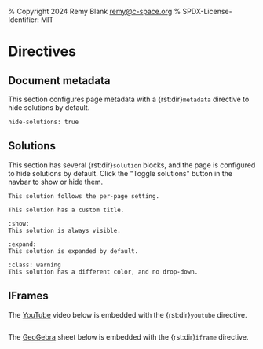 % Copyright 2024 Remy Blank <remy@c-space.org>
% SPDX-License-Identifier: MIT

# Directives

## Document metadata

This section configures page metadata with a {rst:dir}`metadata` directive to
hide solutions by default.

```{metadata}
hide-solutions: true
```

## Solutions

This section has several {rst:dir}`solution` blocks, and the page is
configured to hide solutions by default. Click the "Toggle solutions" button in
the navbar to show or hide them.

```{solution}
This solution follows the per-page setting.
```

```{solution} *Complete* solution
This solution has a custom title.
```

```{solution} Solution (show)
:show:
This solution is always visible.
```

```{solution} Solution (expand)
:expand:
This solution is expanded by default.
```

```{solution}
:class: warning
This solution has a different color, and no drop-down.
```

## IFrames

The [YouTube](https://youtube.com/) video below is embedded with the
{rst:dir}`youtube` directive.

```{youtube} aVwxzDHniEw
```

The [GeoGebra](https://geogebra.org/) sheet below is embedded with the
{rst:dir}`iframe` directive.

```{iframe} https://www.geogebra.org/classic/esdhdhzd
```
